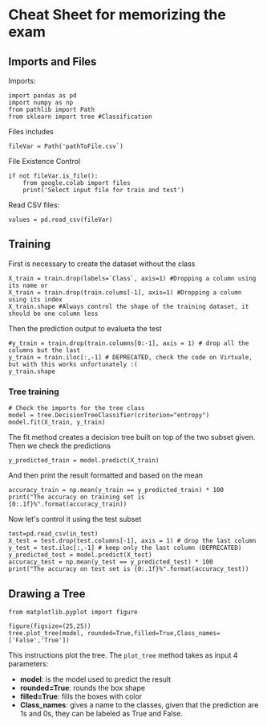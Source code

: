 # Cheat Sheet for memorizing the exam

## Imports and Files

Imports:
```
import pandas as pd
import numpy as np
from pathlib import Path
from sklearn import tree #Classification
```

Files includes
```
fileVar = Path('pathToFile.csv`)
```

File Existence Control
```
if not fileVar.is_file():
    from google.colab import files
    print('Select input file for train and test')
```
Read CSV files:
```
values = pd.read_csv(fileVar)
```

## Training

First is necessary to create the dataset without the class
```
X_train = train.drop(labels=`Class`, axis=1) #Dropping a column using its name or
X_train = train.drop(train.colums[-1], axis=1) #Dropping a column using its index
X_train.shape #Always control the shape of the training dataset, it should be one column less
```

Then the prediction output to evalueta the test

```
#y_train = train.drop(train.columns[0:-1], axis = 1) # drop all the columns but the last
y_train = train.iloc[:,-1] # DEPRECATED, check the code on Virtuale, but with this works unfortunately :(
y_train.shape
```

### Tree training 

```
# Check the imports for the tree class
model = tree.DecisionTreeClassifier(criterion="entropy")
model.fit(X_train, y_train)
```
The fit method creates a decision tree built on top of the two subset given.
Then we check the predictions
```
y_predicted_train = model.predict(X_train)
```

And then print the result formatted and based on the mean
```
accuracy_train = np.mean(y_train == y_predicted_train) * 100
print("The accuracy on training set is {0:.1f}%".format(accuracy_train))
```

Now let's control it using the test subset
```
test=pd.read_csv(in_test)
X_test = test.drop(test.columns[-1], axis = 1) # drop the last column
y_test = test.iloc[:,-1] # keep only the last column (DEPRECATED)
y_predicted_test = model.predict(X_test)
accuracy_test = np.mean(y_test == y_predicted_test) * 100
print("The accuracy on test set is {0:.1f}%".format(accuracy_test))
```

## Drawing a Tree
```
from matplotlib.pyplot import figure

figure(figsize=(25,25))
tree.plot_tree(model, rounded=True,filled=True,Class_names=['False','True'])

```

This instructions plot the tree.
The `plot_tree` method takes as input 4 parameters:
- **model**: is the model used to predict the result
- **rounded=True**: rounds the box shape
- **filled=True**: fills the boxes with color
- **Class_names**: gives a name to the classes, given that the prediction are 1s and 0s, they can be labeled as True and False.

